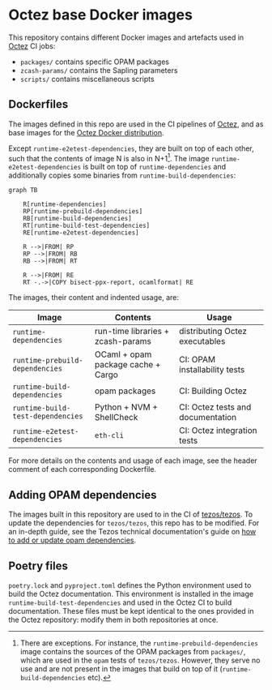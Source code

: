 # Octez base Docker images

This repository contains different Docker images and artefacts used in
[Octez](https://gitlab.com/tezos/tezos) CI jobs:

- `packages/` contains specific OPAM packages
- `zcash-params/` contains the Sapling parameters
- `scripts/` contains miscellaneous scripts

## Dockerfiles

The images defined in this repo are used in the CI pipelines of
[Octez](https://gitlab.com/tezos/tezos), and as base images for the
[Octez Docker distribution](https://hub.docker.com/r/tezos/tezos).

Except `runtime-e2etest-dependencies`, they are built on top of each
other, such that the contents of image N is also in N+1[^1]. The image
`runtime-e2etest-dependencies` is built on top of
`runtime-dependencies` and additionally copies some binaries from
`runtime-build-dependencies`:

```mermaid
graph TB

    R[runtime-dependencies]
    RP[runtime-prebuild-dependencies]
    RB[runtime-build-dependencies]
    RT[runtime-build-test-dependencies]
    RE[runtime-e2etest-dependencies]

    R -->|FROM| RP
    RP -->|FROM| RB
    RB -->|FROM| RT

    R -->|FROM| RE
    RT -.->|COPY bisect-ppx-report, ocamlformat| RE
```


The images, their content and indented usage, are:

| Image                             | Contents                           | Usage                             |
|-----------------------------------|------------------------------------|-----------------------------------|
| `runtime-dependencies`            | run-time libraries + zcash-params  | distributing Octez executables    |
| `runtime-prebuild-dependencies`   | OCaml + opam package cache + Cargo | CI: OPAM installability tests     |
| `runtime-build-dependencies`      | opam packages                      | CI: Building Octez                |
| `runtime-build-test-dependencies` | Python + NVM + ShellCheck          | CI: Octez tests and documentation |
| `runtime-e2etest-dependencies`    | `eth-cli`                          | CI: Octez integration tests       |

For more details on the contents and usage of each image, see the
header comment of each corresponding Dockerfile.

## Adding OPAM dependencies

The images built in this repository are used to in the CI of
[tezos/tezos](https://gitlab.com/tezos/tezos). To update the
dependencies for `tezos/tezos`, this repo has to be modified. For an
in-depth guide, see the Tezos technical documentation's guide on [how
to add or update opam
dependencies](https://tezos.gitlab.io/developer/contributing-adding-a-new-opam-dependency.html).

## Poetry files

`poetry.lock` and `pyproject.toml` defines the Python environment used
to build the Octez documentation. This environment is installed in the
image `runtime-build-test-dependencies` and used in the Octez CI to
build documentation. These files must be kept identical to the ones provided
in the Octez repository: modify them in both repositories at once.

[^1]: There are exceptions. For instance, the
    `runtime-prebuild-dependencies` image contains the sources of the
    OPAM packages from `packages/`, which are used in the `opam` tests
    of `tezos/tezos`. However, they serve no use and are not present
    in the images that build on top of it
    (`runtime-build-dependencies` etc).

